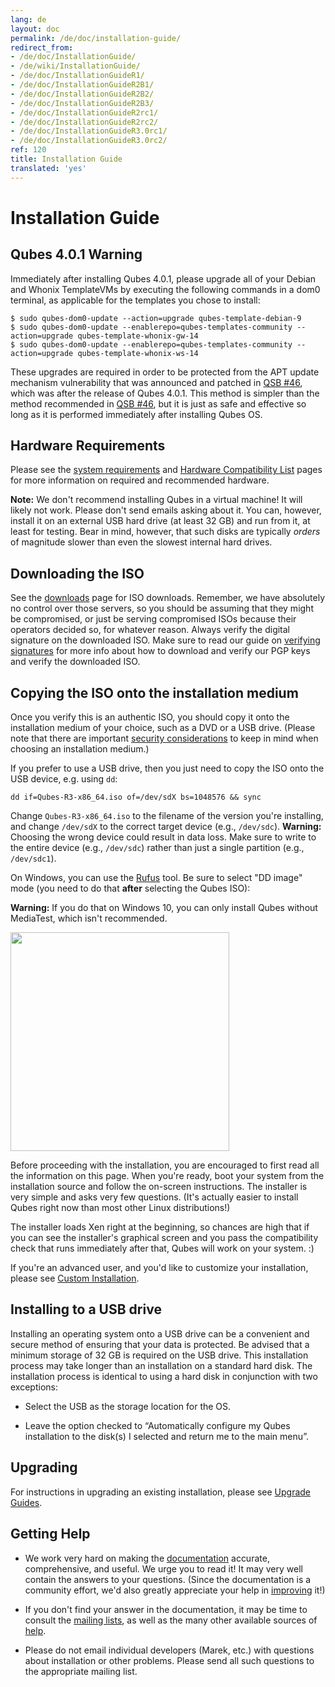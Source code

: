 ```yaml
---
lang: de
layout: doc
permalink: /de/doc/installation-guide/
redirect_from:
- /de/doc/InstallationGuide/
- /de/wiki/InstallationGuide/
- /de/doc/InstallationGuideR1/
- /de/doc/InstallationGuideR2B1/
- /de/doc/InstallationGuideR2B2/
- /de/doc/InstallationGuideR2B3/
- /de/doc/InstallationGuideR2rc1/
- /de/doc/InstallationGuideR2rc2/
- /de/doc/InstallationGuideR3.0rc1/
- /de/doc/InstallationGuideR3.0rc2/
ref: 120
title: Installation Guide
translated: 'yes'
---
```


Installation Guide
==================


Qubes 4.0.1 Warning
-------------------

Immediately after installing Qubes 4.0.1, please upgrade all of your Debian and Whonix TemplateVMs by executing the following commands in a dom0 terminal, as applicable for the templates you chose to install:

    $ sudo qubes-dom0-update --action=upgrade qubes-template-debian-9
    $ sudo qubes-dom0-update --enablerepo=qubes-templates-community --action=upgrade qubes-template-whonix-gw-14
    $ sudo qubes-dom0-update --enablerepo=qubes-templates-community --action=upgrade qubes-template-whonix-ws-14

These upgrades are required in order to be protected from the APT update mechanism vulnerability that was announced and patched in [QSB #46], which was after the release of Qubes 4.0.1.
This method is simpler than the method recommended in [QSB #46], but it is just as safe and effective so long as it is performed immediately after installing Qubes OS.


Hardware Requirements
---------------------

Please see the [system requirements] and [Hardware Compatibility List] pages for
more information on required and recommended hardware.

**Note:** We don't recommend installing Qubes in a virtual machine! It will
likely not work. Please don't send emails asking about it. You can, however,
install it on an external USB hard drive (at least 32 GB) and run from it,
at least for testing. Bear in mind, however, that such disks are typically
*orders* of magnitude slower than even the slowest internal hard drives.


Downloading the ISO
-------------------

See the [downloads] page for ISO downloads. Remember, we have absolutely
no control over those servers, so you should be assuming that they might be
compromised, or just be serving compromised ISOs because their operators decided
so, for whatever reason. Always verify the digital signature on the downloaded
ISO. Make sure to read our guide on [verifying signatures] for more info about
how to download and verify our PGP keys and verify the downloaded ISO.


Copying the ISO onto the installation medium
--------------------------------------------

Once you verify this is an authentic ISO, you should copy it onto the
installation medium of your choice, such as a DVD or a USB drive. (Please note
that there are important [security considerations] to keep in mind when choosing
an installation medium.)

If you prefer to use a USB drive, then you just need to copy the ISO onto the
USB device, e.g. using `dd`:

    dd if=Qubes-R3-x86_64.iso of=/dev/sdX bs=1048576 && sync

Change `Qubes-R3-x86_64.iso` to the filename of the version you're installing,
and change `/dev/sdX` to the correct target device (e.g., `/dev/sdc`).
**Warning:** Choosing the wrong device could result in data loss. Make sure to
write to the entire device (e.g., `/dev/sdc`) rather than just a single
partition (e.g., `/dev/sdc1`).

On Windows, you can use the [Rufus] tool. Be sure to select "DD image" mode (you
need to do that **after** selecting the Qubes ISO):

**Warning:** If you do that on Windows 10, you can only install Qubes without 
MediaTest, which isn't recommended. 

<img src="/attachment/wiki/InstallationGuide/rufus-main-boxed.png" height="350">

Before proceeding with the installation, you are encouraged to first read all
the information on this page. When you're ready, boot your system from the
installation source and follow the on-screen instructions. The installer is very
simple and asks very few questions. (It's actually easier to install Qubes right
now than most other Linux distributions!)

The installer loads Xen right at the beginning, so chances are high that if you
can see the installer's graphical screen and you pass the compatibility check that
runs immediately after that, Qubes will work on your system. :)

If you're an advanced user, and you'd like to customize your installation, please see [Custom Installation].


Installing to a USB drive
-------------------------

Installing an operating system onto a USB drive can be a convenient and secure
method of ensuring that your data is protected. Be advised that a minimum
storage of 32 GB is required on the USB drive. This installation process may
take longer than an installation on a standard hard disk. The installation
process is identical to using a hard disk in conjunction with two exceptions:

* Select the USB as the storage location for the OS. 

* Leave the option checked to “Automatically configure my Qubes installation to
the disk(s) I selected and return me to the main menu”.


Upgrading
---------

For instructions in upgrading an existing installation, please see [Upgrade Guides].


Getting Help
------------

 * We work very hard on making the [documentation] accurate, comprehensive, and
   useful. We urge you to read it! It may very well contain the answers to your
   questions. (Since the documentation is a community effort, we'd also greatly
   appreciate your help in [improving] it!)

 * If you don't find your answer in the documentation, it may be time to consult
   the [mailing lists], as well as the many other available sources of [help].

 * Please do not email individual developers (Marek, etc.) with
   questions about installation or other problems. Please send all such
   questions to the appropriate mailing list.


[QSB #46]: /news/2019/01/23/qsb-46/
[system requirements]: /de/doc/system-requirements/
[Hardware Compatibility List]: /de/hcl/
[live USB]: /de/doc/live-usb/
[downloads]: /de/downloads/
[verifying signatures]: /de/security/verifying-signatures/
[security considerations]: /de/doc/install-security/
[Custom Installation]: /de/doc/custom-install/
[Upgrade Guides]: /de/doc/upgrade/
[Rufus]: https://rufus.akeo.ie/
[documentation]: /de/doc/
[improving]: /de/doc/doc-guidelines/
[mailing lists]: /de/support/
[help]: /de/help/